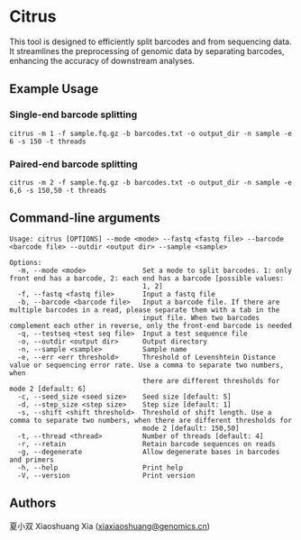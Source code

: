 # Citrus
This tool is designed to efficiently split barcodes and from sequencing data. It streamlines the preprocessing of genomic data by separating barcodes, enhancing the accuracy of downstream analyses.

## Example Usage
### Single-end barcode splitting  
`citrus -m 1 -f sample.fq.gz -b barcodes.txt -o output_dir -n sample -e 6 -s 150 -t threads`  
### Paired-end barcode splitting  
`citrus -m 2 -f sample.fq.gz -b barcodes.txt -o output_dir -n sample -e 6,6 -s 150,50 -t threads`

## Command-line arguments
```
Usage: citrus [OPTIONS] --mode <mode> --fastq <fastq file> --barcode <barcode file> --outdir <output dir> --sample <sample>

Options:
  -m, --mode <mode>              Set a mode to split barcodes. 1: only front end has a barcode, 2: each end has a barcode [possible values:
                                 1, 2]
  -f, --fastq <fastq file>       Input a fastq file
  -b, --barcode <barcode file>   Input a barcode file. If there are multiple barcodes in a read, please separate them with a tab in the
                                 input file. When two barcodes complement each other in reverse, only the front-end barcode is needed
  -q, --testseq <test seq file>  Input a test sequence file
  -o, --outdir <output dir>      Output directory
  -n, --sample <sample>          Sample name
  -e, --err <err threshold>      Threshold of Levenshtein Distance value or sequencing error rate. Use a comma to separate two numbers, when
                                 there are different thresholds for mode 2 [default: 6]
  -c, --seed_size <seed size>    Seed size [default: 5]
  -d, --step_size <step size>    Step size [default: 1]
  -s, --shift <shift threshold>  Threshold of shift length. Use a comma to separate two numbers, when there are different thresholds for
                                 mode 2 [default: 150,50]
  -t, --thread <thread>          Number of threads [default: 4]
  -r, --retain                   Retain barcode sequences on reads
  -g, --degenerate               Allow degenerate bases in barcodes and primers
  -h, --help                     Print help
  -V, --version                  Print version
```

  ## Authors
  夏小双 Xiaoshuang Xia (xiaxiaoshuang@genomics.cn)
